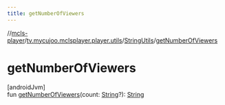 ```yaml
---
title: getNumberOfViewers
---
```

//[mcls-player](../../../index.html)/[tv.mycujoo.mclsplayer.player.utils](../index.html)/[StringUtils](index.html)/[getNumberOfViewers](get-number-of-viewers.html)



# getNumberOfViewers



[androidJvm]\
fun [getNumberOfViewers](get-number-of-viewers.html)(count: [String](https://kotlinlang.org/api/latest/jvm/stdlib/kotlin/-string/index.html)?): [String](https://kotlinlang.org/api/latest/jvm/stdlib/kotlin/-string/index.html)




